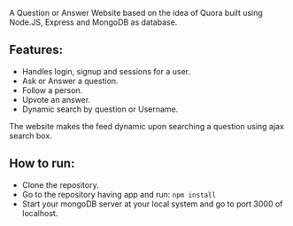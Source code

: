 A Question or Answer Website based on the idea of Quora built using Node.JS, Express and MongoDB as database.
## Features:

* Handles login, signup and sessions for a user. 
* Ask or Answer a question.
* Follow a person.
* Upvote an answer.
* Dynamic search by question or Username.

The website makes the feed dynamic upon searching a question using ajax search box.

## How to run:
* Clone the repository.
* Go to the repository having app and run: `npm install`
* Start your mongoDB server at your local system and go to port 3000 of localhost.

